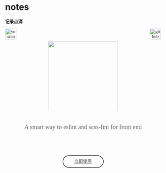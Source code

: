 # notes

__记录点滴__

<div style="margin-top: 10px;
    text-align: center;font-family: 'PingFangSC-Regular';">
    <section style="overflow: hidden;">
        <img src="https://img.yzcdn.cn/public_files/2017/02/09/e84aa8cbbf7852688c86218c1f3bbf17.png" alt="youzan" style="width: 36px;float: left;">
        <img src="https://img.yzcdn.cn/public_files/2017/02/09/803e2bac6080c47d17b382fb8e485d72.png" alt="github" style="width: 36px;float: right;">
    </section>
    <section style="text-align: center;
    margin-top: 5px;">
        <img style="width: 226px;" src="https://img.yzcdn.cn/public_files/2017/02/09/232aae6e44455f5d068b9f74b9394f64.png">
    </section>
    <section style="font-family: '.SFNSDisplay-Regular';color: #666;font-size: 20px;margin-top: 40px;">A smart way to eslint and scss-lint for front end</section>
    <a href="#install" style="display: block;width: 129px;line-height: 36px;border: 2px solid #484848;border-radius: 20px;text-align: center;color: #484848;margin: 80px auto;">立即使用</a>
</div>
